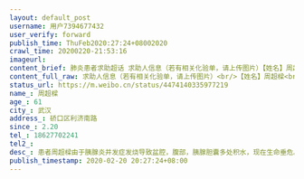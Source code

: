 ```yaml
---
layout: default_post
username: 用户7394677432
user_verify: forward
publish_time: ThuFeb2020:27:24+08002020
crawl_time: 20200220-21:53:16
imageurl: 
content_brief: 肺炎患者求助超话 求助人信息（若有相关化验单，请上传图片）【姓名】周超樑【年龄】61【所在城市】武汉【所在小区、社区】硚口区利济南路【患病时间】2.20【联系方式】18627702241【其他紧急联系人】【病情描述】患者周超樑由于胰腺炎并发症发烧导致盆腔，腹部，胰腺胆囊多处积水，现在生 ...全文
content_full_raw: 求助人信息（若有相关化验单，请上传图片）<br/>【姓名】周超樑<br/>【年龄】61<br/>【所在城市】武汉<br/>【所在小区、社区】硚口区利济南路<br/>【患病时间】2.20<br/>【联系方式】18627702241<br/>【其他紧急联系人】<br/>【病情描述】患者周超樑由于胰腺炎并发症发烧导致盆腔，腹部，胰腺胆囊多处积水，现在生命垂危。在这特殊时期没有医院愿意收治治疗<spanclass="url-icon"><imgalt=[泪]src="//h5.sinaimg.cn/m/emoticon/icon/default/d_lei-1b4b02f8b1.png"style="width:1em;height:1em;"/></span><spanclass="url-icon"><imgalt=[泪]src="//h5.sinaimg.cn/m/emoticon/icon/default/d_lei-1b4b02f8b1.png"style="width:1em;height:1em;"/></span><spanclass="url-icon"><imgalt=[泪]src="//h5.sinaimg.cn/m/emoticon/icon/default/d_lei-1b4b02f8b1.png"style="width:1em;height:1em;"/></span>我可怜爸爸在死忙边缘，求助好人帮帮我求求你们了。<adata-url="http://t.cn/R2WxQOQ"href="http://weibo.com/p/1001018008642010000000000"data-hide=""><spanclass='url-icon'><imgstyle='width:1rem;height:1rem'src='https://h5.sinaimg.cn/upload/2015/09/25/3/timeline_card_small_location_default.png'></span><spanclass="surl-text">武汉</span></a>
status_url: https://m.weibo.cn/status/4474140335977219
name_: 周超樑
age_: 61
city_: 武汉
address_: 硚口区利济南路
since_: 2.20
tel_: 18627702241
tel2_: 
desc_: 患者周超樑由于胰腺炎并发症发烧导致盆腔，腹部，胰腺胆囊多处积水，现在生命垂危。在这特殊时期没有医院愿意收治治疗<spanclass="url-icon"><imgalt=[泪]src="//h5.sinaimg.cn/m/emoticon/icon/default/d_lei-1b4b02f8b1.png"style="width1em;height1em;"/></span><spanclass="url-icon"><imgalt=[泪]src="//h5.sinaimg.cn/m/emoticon/icon/default/d_lei-1b4b02f8b1.png"style="width1em;height1em;"/></span><spanclass="url-icon"><imgalt=[泪]src="//h5.sinaimg.cn/m/emoticon/icon/default/d_lei-1b4b02f8b1.png"style="width1em;height1em;"/></span>我可怜爸爸在死忙边缘，求助好人帮帮我求求你们了。<adata-url="http//t.cn/R2WxQOQ"href="http//weibo.com/p/1001018008642010000000000"data-hide=""><spanclass='url-icon'><imgstyle='width1rem;height1rem'src='https//h5.sinaimg.cn/upload/2015/09/25/3/timeline_card_small_location_default.png'></span><spanclass="surl-text">武汉</span></a>
publish_timestamp: 2020-02-20 20:27:24+08:00
---
```


